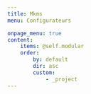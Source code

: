 ```yaml
---
title: Mkms
menu: Configurateurs

onpage_menu: true
content:
    items: @self.modular
    order:
        by: default
        dir: asc
        custom:
            - _project
---
```

